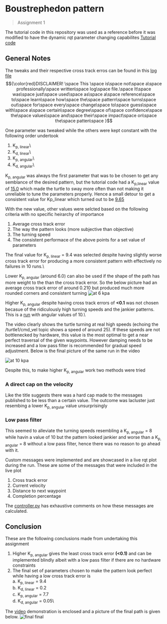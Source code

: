 # Boustrephedon pattern
>Assignment 1


The tutorial code in this repository was used as a reference before it was modified to have the dynamic rqt parameter changing capabilites [Tutorial code](https://github.com/DREAMS-lab/RAS-SES-598-Space-Robotics-and-AI/blob/main/assignments/first_order_boustrophedon_navigator/first_order_boustrophedon_navigator/boustrophedon_controller.py)


## General Notes

The tweaks and their respective cross track erros can be found in this [log file](https://1drv.ms/x/s!As21D3LIKaTsgdpu_zVlr5nVmnvYqQ?e=waO8v4) \
$${\color{red}DISCLAIMER! \space This \space is\space not\space a\space professionally\space written\space log\space file.\space It\space was\space just\space used\space as\space a\space reference\space to\space learn\space how\space the\space pattern\space turns\space out\space for\space every\space change\space to\space guess\space with\space a\space certain\space degree\space of\space confidence\space the\space values\space and\space their\space impact\space on\space the\space patten\space }$$

One parameter was tweaked while the others were kept constant with the following order undertook
1. K<sub>p, linear</sub>\
2. K<sub>d, linear</sub>\
3. K<sub>p, angular</sub>\
4. K<sub>d, angular</sub>\

K<sub>p, angular</sub> was always the first parameter that was to be chosen to get any semblance of the desired pattern, but the tutorial code had a K<sub>p,linear</sub> value of <ins>15.0</ins> which made the turtle to sway more often than not making it unreliable to tune the parameters properly. Hence a small detour to get a consistent value for Kp_linear which turned out to be <ins> 9.65 </ins>

With the new value, other values were selcted based on the following criteria with no specific heirarchy of importance

1. Average cross track error
2. The way the pattern looks (more subjective than objective)
3. The turning speed
4. The consistent performace of the above points for a set value of parameters

The final value for K<sub>p, linear</sub> = 9.4 was selected despite having slightly worse cross track error for producing a more consistent pattern with effectively no failures in 10 runs.\

Lower K<sub>p, angular</sub> (around 6.0) can also be used if the shape of the path has more weight to the than the cross track error. So the below picture had an average cross track error of around 0.210 but produced much more rounded corners and consistent turning
![at 6 kpa](https://github.com/user-attachments/assets/64fb1fc6-06a1-478e-ac32-16890b9ad909)

Higher K<sub>p, angular</sub> despite having cross track errors of **<0.1** was not chosen becasue of the ridiculously high turning speeds and the jankier patterns.
This is a [run](https://github.com/user-attachments/assets/bffd77a7-c9b9-4a71-a372-27d7d9933e91) with angular values of 10.\ 

The video clearly shows the turtle turning at real high speeds (echoing the /turtle1/cmd_vel topic shows a speed of around 25). If these speeds are not bottlenecked by hardware, this value is the most optimal to get a near perfect traversal of the given waypoints. However damping needs to be increased and a low pass filter is recommended for gradual speed adjustment. Below is the final picture of the same run in the video

![at 10 kpa](https://github.com/user-attachments/assets/6f8820cd-bb8c-4280-9b3b-182dff99434b)


Despite this, to make higher K<sub>p, angular</sub> work two methods were tried

### A direct cap on the velocity
  Like the title suggests there was a hard cap made to the messages published to be less than a certain value. The outcome was lacluster just resembing a lower K<sub>p, angular</sub> value unsurprisingly

### Low pass filter
  This seemed to alleviate the turning speeds resembling a K<sub>p, angular</sub> = 8 while havin a value of 10 but the pattern looked jankier and worse than a K<sub>p, angular</sub> = 8 without a low pass filter, hence there was no reason to go ahead with it.

Custom messages were implemented and are showcased in a live rqt plot during the run. These are some of the messages that were included in the live plot
1. Cross track error
3. Current velocity
4. Distance to next waypoint
5. Completion percentage

The [controller.py]() has exhaustive comments on how these messages are calculated.

## Conclusion
These are the following conclusions made from undertaking this assignment 
1. Higher K<sub>p, angular</sub> gives the least cross track error **(<0.1)** and can be implemented blindly albeit with a low pass filter if there are no hardware constraints
2. The final set of parameters chosen to make the pattern look perfect while having a low cross track error is\
   a. K<sub>p, linear</sub> = 9.4\
   b. K<sub>d, linear</sub> = 0.2\
   c. K<sub>p, angular</sub> = 7.7\
   d. K<sub>d, angular</sub> = 0.05\
   
The [video](https://drive.google.com/file/d/1xKvzyddJLRFbOUQDtk_UdF7NOMceFI81/view?usp=sharing) demonstration is enclosed and a picture of the final path is given below.
![final final](https://github.com/user-attachments/assets/2f420562-22c0-46d4-9320-c54b194fd95d)




